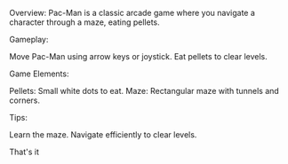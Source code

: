 Overview:
Pac-Man is a classic arcade game where you navigate a character through a maze, eating pellets.

Gameplay:

Move Pac-Man using arrow keys or joystick.
Eat pellets to clear levels.

Game Elements:

Pellets: Small white dots to eat.
Maze: Rectangular maze with tunnels and corners.

Tips:

Learn the maze.
Navigate efficiently to clear levels.

That's it

